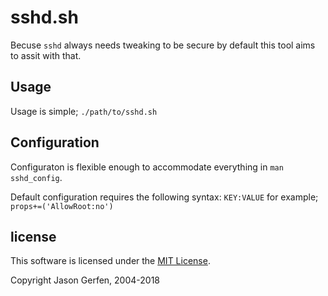 # sshd.sh

Becuse `sshd` always needs tweaking to be secure by default this tool aims to assit with that.

## Usage ##
Usage is simple; `./path/to/sshd.sh`

## Configuration ##
Configuraton is flexible enough to accommodate everything in `man sshd_config`.

Default configuration requires the following syntax:
`KEY:VALUE` for example; `props+=('AllowRoot:no')`

## license ##

This software is licensed under the [MIT License](https://github.com/jas-/dotfiles/blob/master/LICENSE).

Copyright Jason Gerfen, 2004-2018
